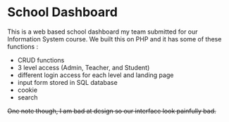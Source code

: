 # School Dashboard

This is a web based school dashboard my team submitted for our Information System course. We built this on PHP and it has some of these functions :
- CRUD functions
- 3 level access (Admin, Teacher, and Student)
- different login access for each level and landing page
- input form stored in SQL database
- cookie
- search

~~One note though, I am bad at design so our interface look painfully bad.~~
